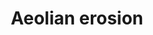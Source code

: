 ---
title: Aeolian erosion
longTitle: 'Aeolian erosion'
tags:
- gccommon
usedFor:
- "[[Erosion]]"
---